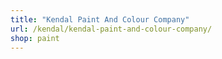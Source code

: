 ```yaml
---
title: "Kendal Paint And Colour Company"
url: /kendal/kendal-paint-and-colour-company/
shop: paint
---
```

